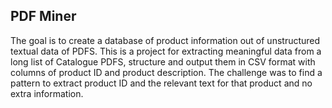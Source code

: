 ## PDF Miner

The goal is to create a database of product information out of unstructured textual data of PDFS.
This is a project for extracting meaningful data from a long list of Catalogue PDFS, structure and output them in CSV format with columns of product ID and product description. The challenge was to find a pattern to
extract product ID and the relevant text for that product and no extra information.
